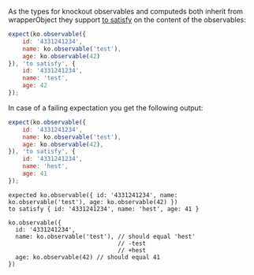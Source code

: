 As the types for knockout observables and computeds both inherit from
wrapperObject they support
[to satisfy](http://unexpectedjs.github.io/assertions/any/to-satisfy/)
on the content of the observables:

```js
expect(ko.observable({
    id: '4331241234',
    name: ko.observable('test'),
    age: ko.observable(42)
}), 'to satisfy', {
    id: '4331241234',
    name: 'test',
    age: 42
});
```

In case of a failing expectation you get the following output:

```js
expect(ko.observable({
    id: '4331241234',
    name: ko.observable('test'),
    age: ko.observable(42),
}), 'to satisfy', {
    id: '4331241234',
    name: 'hest',
    age: 41
});
```

```output
expected ko.observable({ id: '4331241234', name: ko.observable('test'), age: ko.observable(42) })
to satisfy { id: '4331241234', name: 'hest', age: 41 }

ko.observable({
  id: '4331241234',
  name: ko.observable('test'), // should equal 'hest'
                               // -test
                               // +hest
  age: ko.observable(42) // should equal 41
})
```
